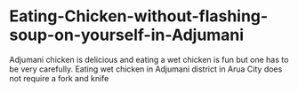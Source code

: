 # Eating-Chicken-without-flashing-soup-on-yourself-in-Adjumani
Adjumani chicken is delicious and eating a wet chicken is fun but one has to be very carefully.
Eating wet chicken in Adjumani district in Arua City does not require a fork and knife
